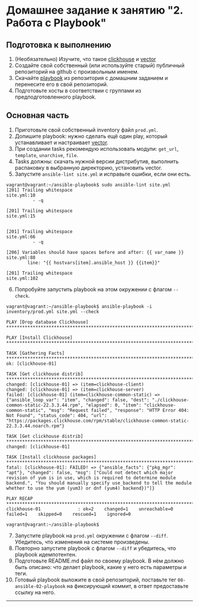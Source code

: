 # Домашнее задание к занятию "2. Работа с Playbook"

## Подготовка к выполнению

1. (Необязательно) Изучите, что такое [clickhouse](https://www.youtube.com/watch?v=fjTNS2zkeBs) и [vector](https://www.youtube.com/watch?v=CgEhyffisLY)
2. Создайте свой собственный (или используйте старый) публичный репозиторий на github с произвольным именем.
3. Скачайте [playbook](./playbook/) из репозитория с домашним заданием и перенесите его в свой репозиторий.
4. Подготовьте хосты в соответствии с группами из предподготовленного playbook.

## Основная часть

1. Приготовьте свой собственный inventory файл `prod.yml`.
2. Допишите playbook: нужно сделать ещё один play, который устанавливает и настраивает [vector](https://vector.dev).
3. При создании tasks рекомендую использовать модули: `get_url`, `template`, `unarchive`, `file`.
4. Tasks должны: скачать нужной версии дистрибутив, выполнить распаковку в выбранную директорию, установить vector.
5. Запустите `ansible-lint site.yml` и исправьте ошибки, если они есть.
```
vagrant@vagrant:~/ansible-playbook$ sudo ansible-lint site.yml
[201] Trailing whitespace
site.yml:10
          - -q

[201] Trailing whitespace
site.yml:15


[201] Trailing whitespace
site.yml:66
          - -q

[206] Variables should have spaces before and after: {{ var_name }}
site.yml:88
        line: "{{ hostvars[item].ansible_host }} {{item}}"

[201] Trailing whitespace
site.yml:102
```
6. Попробуйте запустить playbook на этом окружении с флагом `--check`.
```
vagrant@vagrant:~/ansible-playbook$ ansible-playbook -i inventory/prod.yml site.yml --check

PLAY [Drop database Clickhouse] ****************************************************************************************

PLAY [Install Clickhouse] **********************************************************************************************

TASK [Gathering Facts] *************************************************************************************************
ok: [clickhouse-01]

TASK [Get clickhouse distrib] ******************************************************************************************
changed: [clickhouse-01] => (item=clickhouse-client)
changed: [clickhouse-01] => (item=clickhouse-server)
failed: [clickhouse-01] (item=clickhouse-common-static) => {"ansible_loop_var": "item", "changed": false, "dest": "./clickhouse-common-static-22.3.3.44.rpm", "elapsed": 0, "item": "clickhouse-common-static", "msg": "Request failed", "response": "HTTP Error 404: Not Found", "status_code": 404, "url": "https://packages.clickhouse.com/rpm/stable/clickhouse-common-static-22.3.3.44.noarch.rpm"}

TASK [Get clickhouse distrib] ******************************************************************************************
changed: [clickhouse-01]

TASK [Install clickhouse packages] *************************************************************************************
fatal: [clickhouse-01]: FAILED! => {"ansible_facts": {"pkg_mgr": "apt"}, "changed": false, "msg": ["Could not detect which major revision of yum is in use, which is required to determine module backend.", "You should manually specify use_backend to tell the module whether to use the yum (yum3) or dnf (yum4) backend})"]}

PLAY RECAP *************************************************************************************************************
clickhouse-01              : ok=2    changed=1    unreachable=0    failed=1    skipped=0    rescued=1    ignored=0

vagrant@vagrant:~/ansible-playbook$
```
7. Запустите playbook на `prod.yml` окружении с флагом `--diff`. Убедитесь, что изменения на системе произведены.
8. Повторно запустите playbook с флагом `--diff` и убедитесь, что playbook идемпотентен.
9. Подготовьте README.md файл по своему playbook. В нём должно быть описано: что делает playbook, какие у него есть параметры и теги.
10. Готовый playbook выложите в свой репозиторий, поставьте тег `08-ansible-02-playbook` на фиксирующий коммит, в ответ предоставьте ссылку на него.

---